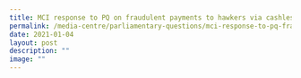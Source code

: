 ```yaml
---
title: MCI response to PQ on fraudulent payments to hawkers via cashless payment modes
permalink: /media-centre/parliamentary-questions/mci-response-to-pq-fraudulent-payments-to-hawkers/
date: 2021-01-04
layout: post
description: ""
image: ""
---
```

